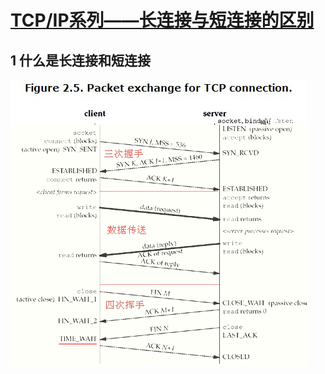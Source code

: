 # [TCP/IP系列——长连接与短连接的区别](https://www.cnblogs.com/pangguoping/p/5571422.html)

## 1 什么是长连接和短连接
![img](static/image/0959410.png)






